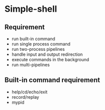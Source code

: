 # Simple-shell
## Requirement
* run built-in command
* run single process command
* run two-process pipelines
* handle input and output redirection
* execute commands in the background 
* run multi-pipelines
## Built-in command requirement
* help/cd/echo/exit
* record/replay
* mypid
